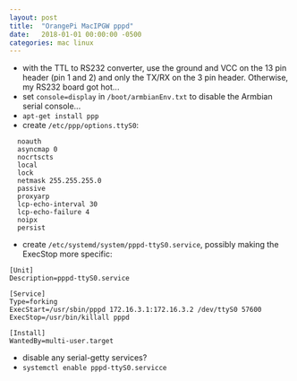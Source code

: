 ```yaml
---
layout: post
title:  "OrangePi MacIPGW pppd"
date:   2018-01-01 00:00:00 -0500
categories: mac linux
---
```


 * with the TTL to RS232 converter, use the ground and VCC on the 13 pin header (pin 1 and 2) and only the TX/RX on the 3 pin header.  Otherwise, my RS232 board got hot...
 * set `console=display` in `/boot/armbianEnv.txt` to disable the Armbian serial console...
 * `apt-get install ppp`
 * create `/etc/ppp/options.ttyS0`:

```
  noauth
  asyncmap 0
  nocrtscts
  local
  lock
  netmask 255.255.255.0
  passive
  proxyarp
  lcp-echo-interval 30
  lcp-echo-failure 4
  noipx
  persist
```

 * create `/etc/systemd/system/pppd-ttyS0.service`, possibly making the ExecStop more specific:

```
[Unit]
Description=pppd-ttyS0.service

[Service]
Type=forking
ExecStart=/usr/sbin/pppd 172.16.3.1:172.16.3.2 /dev/ttyS0 57600
ExecStop=/usr/bin/killall pppd

[Install]
WantedBy=multi-user.target
``` 

 * disable any serial-getty services?
 * `systemctl enable pppd-ttyS0.servicce` 
